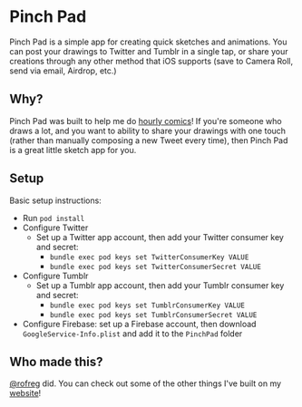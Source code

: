 # Pinch Pad

Pinch Pad is a simple app for creating quick sketches and animations. You can post your drawings to Twitter and Tumblr in a single tap, or share your creations through any other method that iOS supports (save to Camera Roll, send via email, Airdrop, etc.)

## Why?

Pinch Pad was built to help me do [hourly comics](https://www.pinchpad.com)! If you're someone who draws a lot, and you want to ability to share your drawings with one touch (rather than manually composing a new Tweet every time), then Pinch Pad is a great little sketch app for you.

## Setup

Basic setup instructions:

- Run `pod install`
- Configure Twitter
  - Set up a Twitter app account, then add your Twitter consumer key and secret:
    - `bundle exec pod keys set TwitterConsumerKey VALUE`
    - `bundle exec pod keys set TwitterConsumerSecret VALUE`
- Configure Tumblr
  - Set up a Tumblr app account, then add your Tumblr consumer key and secret:
    - `bundle exec pod keys set TumblrConsumerKey VALUE`
    - `bundle exec pod keys set TumblrConsumerSecret VALUE`
- Configure Firebase: set up a Firebase account, then download `GoogleService-Info.plist` and add it to the `PinchPad` folder

## Who made this?

[@rofreg](https://github.com/rofreg) did. You can check out some of the other things I've built on my [website](https://rofreg.com)!
